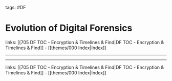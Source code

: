 tags: #DF
 
# Evolution of Digital Forensics

links: [[705 DF TOC - Encryption & Timelines & Find|DF TOC - Encryption & Timelines & Find]] - [[themes/000 Index|Index]]

---



---

links: [[705 DF TOC - Encryption & Timelines & Find|DF TOC - Encryption & Timelines & Find]] - [[themes/000 Index|Index]]